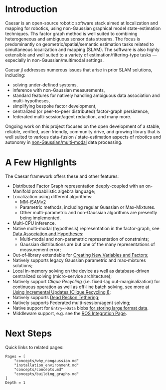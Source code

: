 # Introduction
Caesar is an open-source robotic software stack aimed at localization and mapping for robotics, using non-Gaussian graphical model state-estimation techniques.  Ths factor graph method is well suited to combining heterogeneous and ambiguous sonsor data streams.  The focus is predominantly on geometric/spatial/semantic estimation tasks related to simultaneous localization and mapping (SLAM).  The software is also highly extensible and well suited to a variety of estimation/filtering-type tasks — especially in non-Gaussian/multimodal settings.  

Caesar.jl addresses numerous issues that arise in prior SLAM solutions, including: 
- solving under-defined systems, 
- inference with non-Gaussian measurements, 
- standard features for natively handling ambiguous data association and multi-hypotheses, 
- simplifying bespoke factor development, 
- centralized (or peer-to-peer distributed) factor-graph persistence, 
- federated multi-session/agent reduction, and many more.  

Ongoing work on this project focuses on the open development of a stable, reliable, verified, user-friendly, community drive, and growing library that is well suited to various data-fusion / state-estimation aspects of robotics and autonomy in [non-Gaussian/multi-modal](https://juliarobotics.org/Caesar.jl/latest/concepts/concepts/#Why/Where-does-non-Gaussian-data-come-from?-1) data processing.

# A Few Highlights

The Caesar framework offers these and other features:
* Distributed Factor Graph representation deeply-coupled with an on-Manifold probabilistic algebra language;
* Localization using different algorithms:
  * [MM-iSAMv2](http://www.juliarobotics.org/Caesar.jl/latest/refs/literature/#Related-Literature-1)
  * Parametric methods, including regular Guassian or Max-Mixtures.
  * Other multi-parametric and non-Gaussian algorithms are presently being implemented.
* Multi-CPU inference.
* Native multi-modal (hypothesis) representation in the factor-graph, see [Data Association and Hypotheses](@ref):
  * Multi-modal and non-parametric representation of constraints;
  * Gaussian distributions are but one of the many representations of measurement error;
* Out-of-library extendable for [Creating New Variables and Factors](@ref);
* Natively supports legacy Gaussian parametric and max-mixtures solutions;
* Local in-memory solving on the device as well as database-driven centralized solving (micro-service architecture);
* Natively support *Clique Recycling* (i.e. fixed-lag out-marginalization) for continuous operation as well as off-line batch solving, see more at [Using Incremental Updates (Clique Recycling I)](@ref);
* Natively supports [Dead Reckon Tethering](examples/deadreckontether.md);
* Natively supports Federated multi-session/agent solving;
* Native support for `Entry=>Data` blobs [for storing large format data](https://juliarobotics.org/Caesar.jl/latest/concepts/entry_data/).
* Middleware support, e.g. see the [ROS Integration Page](examples/using_ros.md).

# Next Steps

Quick links to related pages:
```@contents
Pages = [
    "concepts/why_nongaussian.md"
    "installation_environment.md"
    "concepts/concepts.md"
    "concepts/building_graphs.md"
]
Depth = 1
```